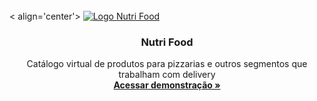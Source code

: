 </br>
< align='center'>
 <a href="https://nutri-food.netlify.app/">
 <img src="assets/img/2.svg" alt="Logo Nutri Food">
 </a>
   <h3 align="center">Nutri Food</h3>

  <p align="center">
    Catálogo virtual de produtos para pizzarias e outros segmentos que trabalham com delivery
    <br />
    <a href="https://nutri-food.netlify.app/"><strong>Acessar demonstração »</strong></a>
  </p>
</div>